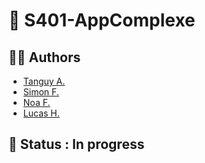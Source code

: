 # 📁 S401-AppComplexe

## 👷‍♂️ Authors
* [Tanguy A.](https://github.com/Shuuss)
* [Simon F.](https://github.com/Simonftr)
* [Noa F.](https://github.com/Noa-Frai)
* [Lucas H.](https://github.com/lucas-hatet)

## 🔧 Status : In progress

